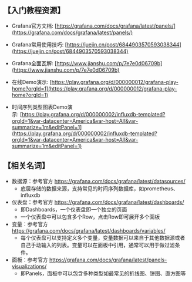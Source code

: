 
## 【入门教程资源】

-  Grafana官方文档: [https://grafana.com/docs/grafana/latest/panels/](https://grafana.com/docs/grafana/latest/panels/)
    
- Grafana常用使用技巧: [https://juejin.cn/post/6844903570593038344](https://juejin.cn/post/6844903570593038344)
    
- Grafana全面瓦解: [https://www.jianshu.com/p/7e7e0d06709b](https://www.jianshu.com/p/7e7e0d06709b)
    
- 在线Demo演示: [https://play.grafana.org/d/000000012/grafana-play-home?orgId=1](https://play.grafana.org/d/000000012/grafana-play-home?orgId=1)
    
- 时间序列类型图表Demo演示: [https://play.grafana.org/d/000000002/influxdb-templated?orgId=1&var-datacenter=America&var-host=All&var-summarize=1m&editPanel=1](https://play.grafana.org/d/000000002/influxdb-templated?orgId=1&var-datacenter=America&var-host=All&var-summarize=1m&editPanel=1)



## 【相关名词】

- 数据源：参考官方 https://grafana.com/docs/grafana/latest/datasources/
	- 底层存储的数据来源，支持常见的时间序列数据库，如prometheus、influxdb
- 仪表盘：参考官方 https://grafana.com/docs/grafana/latest/dashboards/
	- 即Dashboards，一个仪表盘即一个独立的页面
	- 一个仪表盘中可以包含多个Row，点击Row即可展开多个面板
- 变量：参考官方 https://grafana.com/docs/grafana/latest/dashboards/variables/
	- 每个仪表盘可以支持定义多个变量，变量数据可以来自于其他数据源或者自己手动输入的列表。变量可以在面板中引用，通常可以用于做过滤条件。
- 面板：参考官方 https://grafana.com/docs/grafana/latest/panels-visualizations/
	- 即Panels，面板中可以包含多种类型如最常见的折线图、饼图、直方图等
